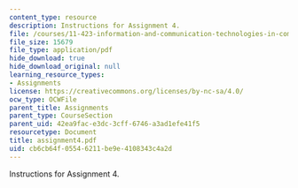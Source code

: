 ```yaml
---
content_type: resource
description: Instructions for Assignment 4.
file: /courses/11-423-information-and-communication-technologies-in-community-development-spring-2004/cb6cb64f05546211be9e4108343c4a2d_assignment4.pdf
file_size: 15679
file_type: application/pdf
hide_download: true
hide_download_original: null
learning_resource_types:
- Assignments
license: https://creativecommons.org/licenses/by-nc-sa/4.0/
ocw_type: OCWFile
parent_title: Assignments
parent_type: CourseSection
parent_uid: 42ea9fac-e3dc-3cff-6746-a3ad1efe41f5
resourcetype: Document
title: assignment4.pdf
uid: cb6cb64f-0554-6211-be9e-4108343c4a2d
---
```

Instructions for Assignment 4.